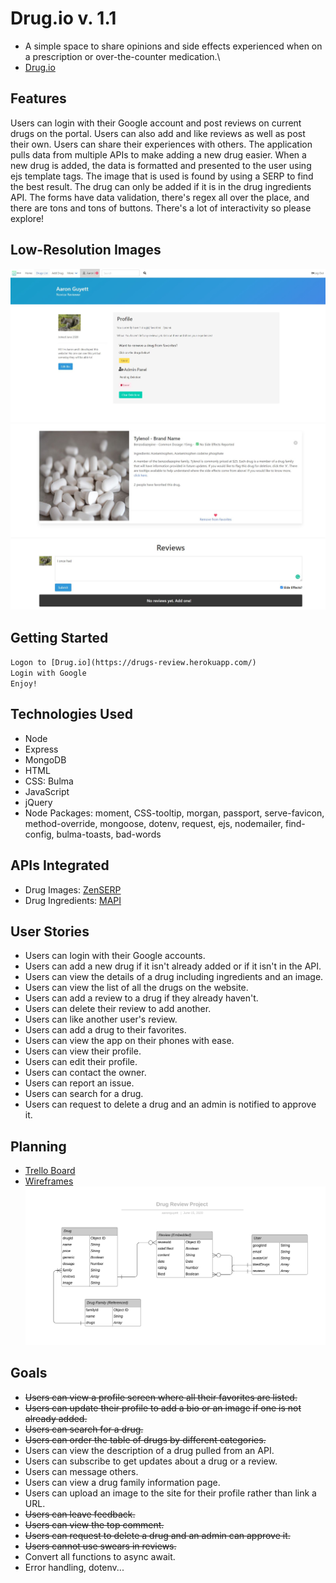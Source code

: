 # Drug.io v. 1.1
* A simple space to share opinions and side effects experienced when on a prescription or over-the-counter medication.\
* [Drug.io](https://drugs-review.herokuapp.com/) 
## Features
Users can login with their Google account and post reviews on current drugs on the portal. Users can also add and like reviews as well as post their own. Users can share their
experiences with others. The application pulls data from multiple APIs to make adding a new drug easier. When a new drug is added, the data is formatted and presented to the user
using ejs template tags. The image that is used is found by using a SERP to find the best result. The drug can only be added if it is in the drug ingredients API. The forms have data validation, there's regex all over the place, and there are tons and tons of buttons. There's a lot of interactivity so please explore!
## Low-Resolution Images
![Admin Panel](/resources/admin.JPG)
![Drug Card](/resources/drug.JPG)
## Getting Started
`Logon to [Drug.io](https://drugs-review.herokuapp.com/)`\
`Login with Google`\
`Enjoy!`
## Technologies Used
* Node
* Express
* MongoDB
* HTML
* CSS: Bulma
* JavaScript
* jQuery
* Node Packages: moment, CSS-tooltip, morgan, passport, serve-favicon, method-override, mongoose, dotenv, request, ejs, nodemailer, find-config, bulma-toasts, bad-words
## APIs Integrated
* Drug Images: [ZenSERP](https://zenserp.com/)
* Drug Ingredients: [MAPI](http://mapi-us.iterar.co/)
## User Stories
* Users can login with their Google accounts.
* Users can add a new drug if it isn't already added or if it isn't in the API.
* Users can view the details of a drug including ingredients and an image.
* Users can view the list of all the drugs on the website.
* Users can add a review to a drug if they already haven't.
* Users can delete their review to add another.
* Users can like another user's review.
* Users can add a drug to their favorites.
* Users can view the app on their phones with ease.
* Users can view their profile.
* Users can edit their profile.
* Users can contact the owner.
* Users can report an issue.
* Users can search for a drug.
* Users can request to delete a drug and an admin is notified to approve it.
## Planning
* [Trello Board](https://trello.com/b/MgOvnIqI/drug-review)
* [Wireframes](https://balsamiq.cloud/sah357c/peb4ecb)
![Entity Relationship Diagram](/resources/ERD.svg)
## Goals
* ~~Users can view a profile screen where all their favorites are listed.~~
* ~~Users can update their profile to add a bio or an image if one is not already added.~~
* ~~Users can search for a drug.~~
* ~~Users can order the table of drugs by different categories.~~
* Users can view the description of a drug pulled from an API.
* Users can subscribe to get updates about a drug or a review.
* Users can message others.
* Users can view a drug family information page.
* Users can upload an image to the site for their profile rather than link a URL.
* ~~Users can leave feedback.~~
* ~~Users can view the top comment.~~
* ~~Users can request to delete a drug and an admin can approve it.~~ 
* ~~Users cannot use swears in reviews.~~
* Convert all functions to async await.
* Error handling, dotenv...

